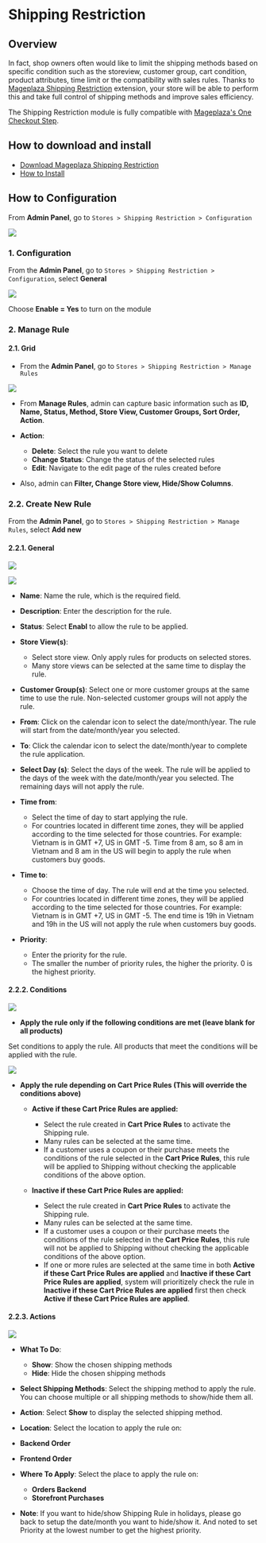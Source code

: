 # Shipping Restriction

## Overview

In fact, shop owners often would like to limit the shipping methods based on specific condition such as the storeview, customer group, cart condition, product attributes, time limit or the compatibility with sales rules. Thanks to [Mageplaza Shipping Restriction](https://www.mageplaza.com/magento-2-shipping-restriction/) extension, your store will be able to perform this and take full control of shipping methods and improve sales efficiency.

The Shipping Restriction module is fully compatible with [Mageplaza's One Checkout Step](https://www.mageplaza.com/magento-2-one-step-checkout-extension/).

## How to download and install

- [Download Mageplaza Shipping Restriction](https://www.mageplaza.com/magento-2-shipping-restriction/)
- [How to Install](https://www.mageplaza.com/install-magento-2-extension/)


## How to Configuration

From **Admin Panel**, go to `Stores > Shipping Restriction > Configuration`

![](https://i.imgur.com/g39bBQX.png)

### 1. Configuration

From the **Admin Panel**, go to `Stores > Shipping Restriction > Configuration`, select **General**

![](https://i.imgur.com/3EqNhqX.png)

Choose **Enable = Yes** to turn on the module

### 2. Manage Rule

#### 2.1. Grid

- From the **Admin Panel**, go to `Stores > Shipping Restriction > Manage Rules`

![](https://i.imgur.com/ctkUae7.png)

- From **Manage Rules**, admin can capture basic information such as **ID, Name, Status, Method, Store View, Customer Groups, Sort Order, Action**.

- **Action**:
  - **Delete**: Select the rule you want to delete
  - **Change Status**: Change the status of the selected rules
  - **Edit**: Navigate to the edit page of the rules created before
  
- Also, admin can **Filter, Change Store view, Hide/Show Columns**.

### 2.2. Create New Rule

From the **Admin Panel**, go to `Stores > Shipping Restriction > Manage Rules`, select **Add new**


#### 2.2.1. General

![](https://i.imgur.com/AOxl3ys.png)

![](https://i.imgur.com/3mwLpZ5.png)


- **Name**: Name the rule, which is the required field.

- **Description**: Enter the description for the rule.

- **Status**: Select **Enabl** to allow the rule to be applied.

- **Store View(s)**:
  - Select store view. Only apply rules for products on selected stores.
  - Many store views can be selected at the same time to display the rule.
  
- **Customer Group(s)**: Select one or more customer groups at the same time to use the rule. Non-selected customer groups will not apply the rule.

- **From**: Click on the calendar icon to select the date/month/year. The rule will start from the date/month/year you selected.

- **To**: Click the calendar icon to select the date/month/year to complete the rule application.

- **Select Day (s)**: Select the days of the week. The rule will be applied to the days of the week with the date/month/year you selected. The remaining days will not apply the rule.

- **Time from**:
  - Select the time of day to start applying the rule.
  - For countries located in different time zones, they will be applied according to the time selected for those countries. For example: Vietnam is in GMT +7, US in GMT -5. Time from 8 am, so 8 am in Vietnam and 8 am in the US will begin to apply the rule when customers buy goods.
  
- **Time to**:
  - Choose the time of day. The rule will end at the time you selected.
  - For countries located in different time zones, they will be applied according to the time selected for those countries. For example: Vietnam is in GMT +7, US in GMT -5. The end time is 19h in Vietnam and 19h in the US will not apply the rule when customers buy goods.
  
- **Priority**:
  - Enter the priority for the rule.
  - The smaller the number of priority rules, the higher the priority. 0 is the highest priority.


#### 2.2.2. Conditions

![](https://i.imgur.com/k86Nj8S.png)

- **Apply the rule only if the following conditions are met (leave blank for all products)**

Set conditions to apply the rule. All products that meet the conditions will be applied with the rule.

![](https://i.imgur.com/qkvqc2z.png)

- **Apply the rule depending on Cart Price Rules (This will override the conditions above)**

  - **Active if these Cart Price Rules are applied:**
    - Select the rule created in **Cart Price Rules** to activate the Shipping rule.
    - Many rules can be selected at the same time.
    - If a customer uses a coupon or their purchase meets the conditions of the rule selected in the **Cart Price Rules**, this rule will be applied to Shipping without checking the applicable conditions of the above option.

  - **Inactive if these Cart Price Rules are applied:**
    - Select the rule created in **Cart Price Rules** to activate the Shipping rule.
    - Many rules can be selected at the same time.
    - If a customer uses a coupon or their purchase meets the conditions of the rule selected in the **Cart Price Rules**, this rule will not be applied to Shipping without checking the applicable conditions of the above option. 
    - If one or more rules are selected at the same time in both **Active if these Cart Price Rules are applied** and **Inactive if these Cart Price Rules are applied**, system will prioritizely check the rule in **Inactive if these Cart Price Rules are applied** first then check **Active if these Cart Price Rules are applied**. 
    
#### 2.2.3. Actions

![](https://i.imgur.com/9Icq0VL.png)

- **What To Do**: 
  - **Show**: Show the chosen shipping methods
  - **Hide**: Hide the chosen shipping methods


- **Select Shipping Methods**: Select the shipping method to apply the rule. You can choose multiple or all shipping methods to show/hide them all.
- **Action**: Select **Show** to display the selected shipping method.
- **Location**: Select the location to apply the rule on:
- **Backend Order**
- **Frontend Order**
- **Where To Apply**: Select the place to apply the rule on:
  - **Orders Backend**
  - **Storefront Purchases**
  
- **Note**: If you want to hide/show Shipping Rule in holidays, please go back to setup the date/month you want to hide/show it. And noted to set Priority at the lowest number to get the highest priority.
